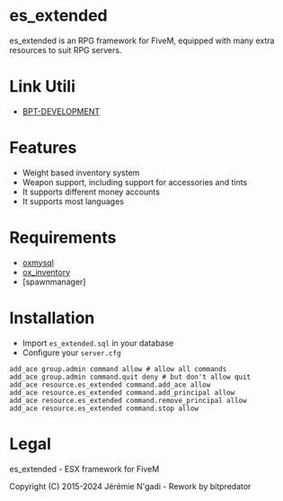 # es_extended
es_extended is an RPG framework for FiveM, equipped with many extra resources to suit RPG servers.

# Link Utili 
- [BPT-DEVELOPMENT](bitpredator.github.io/bptdevelopment/)

# Features
- Weight based inventory system
- Weapon support, including support for accessories and tints
- It supports different money accounts
- It supports most languages

# Requirements
- [oxmysql](https://github.com/overextended/oxmysql/releases)
- [ox_inventory](https://github.com/overextended/ox_inventory)
- [spawnmanager]



# Installation
- Import `es_extended.sql` in your database
- Configure your `server.cfg`

```
add_ace group.admin command allow # allow all commands
add_ace group.admin command.quit deny # but don't allow quit
add_ace resource.es_extended command.add_ace allow
add_ace resource.es_extended command.add_principal allow
add_ace resource.es_extended command.remove_principal allow
add_ace resource.es_extended command.stop allow
```



# Legal
es_extended - ESX framework for FiveM

Copyright (C) 2015-2024 Jérémie N'gadi - Rework by bitpredator